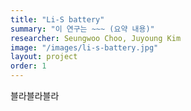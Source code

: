 ```yaml
---
title: "Li-S battery"
summary: "이 연구는 ~~~ (요약 내용)"
researcher: Seungwoo Choo, Juyoung Kim
image: "/images/li-s-battery.jpg"
layout: project
order: 1
---
```


블라블라블라
